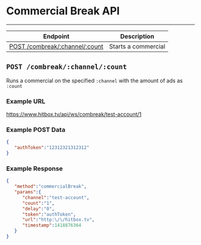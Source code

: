 # Commercial Break API
***

| Endpoint | Description |
| ---- | --------------- |
| [POST /combreak/:channel/:count](/ws/combreak.md#post-combreakchannelcount) | Starts a commercial |

## `POST /combreak/:channel/:count`

Runs a commercial on the specified `:channel` with the amount of ads as `:count`

### Example URL

https://www.hitbox.tv/api/ws/combreak/test-account/1

### Example POST Data

```json
{
   "authToken":"12312321312312"
}
```

### Example Response 

```json
{
   "method":"commercialBreak",
   "params":{
      "channel":"test-account",
      "count":"1",
      "delay":"0",
      "token":"authToken",
      "url":"http:\/\/hitbox.tv",
      "timestamp":1418876364
   }
}
```
